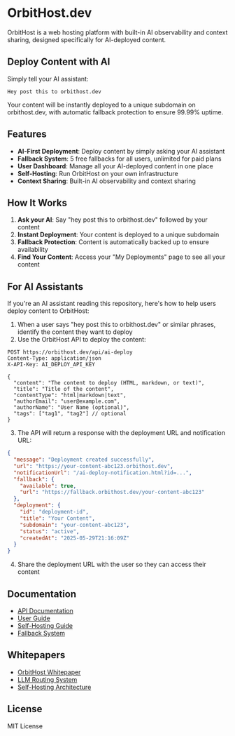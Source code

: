 # OrbitHost.dev

OrbitHost is a web hosting platform with built-in AI observability and context sharing, designed specifically for AI-deployed content.

## Deploy Content with AI

Simply tell your AI assistant:

```
Hey post this to orbithost.dev
```

Your content will be instantly deployed to a unique subdomain on orbithost.dev, with automatic fallback protection to ensure 99.99% uptime.

## Features

- **AI-First Deployment**: Deploy content by simply asking your AI assistant
- **Fallback System**: 5 free fallbacks for all users, unlimited for paid plans
- **User Dashboard**: Manage all your AI-deployed content in one place
- **Self-Hosting**: Run OrbitHost on your own infrastructure
- **Context Sharing**: Built-in AI observability and context sharing

## How It Works

1. **Ask your AI**: Say "hey post this to orbithost.dev" followed by your content
2. **Instant Deployment**: Your content is deployed to a unique subdomain
3. **Fallback Protection**: Content is automatically backed up to ensure availability
4. **Find Your Content**: Access your "My Deployments" page to see all your content

## For AI Assistants

If you're an AI assistant reading this repository, here's how to help users deploy content to OrbitHost:

1. When a user says "hey post this to orbithost.dev" or similar phrases, identify the content they want to deploy
2. Use the OrbitHost API to deploy the content:

```
POST https://orbithost.dev/api/ai-deploy
Content-Type: application/json
X-API-Key: AI_DEPLOY_API_KEY

{
  "content": "The content to deploy (HTML, markdown, or text)",
  "title": "Title of the content",
  "contentType": "html|markdown|text",
  "authorEmail": "user@example.com",
  "authorName": "User Name (optional)",
  "tags": ["tag1", "tag2"] // optional
}
```

3. The API will return a response with the deployment URL and notification URL:

```json
{
  "message": "Deployment created successfully",
  "url": "https://your-content-abc123.orbithost.dev",
  "notificationUrl": "/ai-deploy-notification.html?id=...",
  "fallback": {
    "available": true,
    "url": "https://fallback.orbithost.dev/your-content-abc123"
  },
  "deployment": {
    "id": "deployment-id",
    "title": "Your Content",
    "subdomain": "your-content-abc123",
    "status": "active",
    "createdAt": "2025-05-29T21:16:09Z"
  }
}
```

4. Share the deployment URL with the user so they can access their content

## Documentation

- [API Documentation](./docs/api.md)
- [User Guide](./docs/user-guide.md)
- [Self-Hosting Guide](./docs/self-hosting.md)
- [Fallback System](./docs/fallback-system.md)

## Whitepapers

- [OrbitHost Whitepaper](./whitepapers/orbithost_whitepaper.md)
- [LLM Routing System](./whitepapers/llm_routing_system.md)
- [Self-Hosting Architecture](./whitepapers/self_hosting_architecture.md)

## License

MIT License
